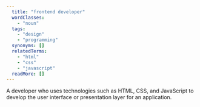 ```yaml
---
  title: "frontend developer"
  wordClasses:
    - "noun"
  tags:
    - "design"
    - "programming"
  synonyms: []
  relatedTerms:
    - "html"
    - "css"
    - "javascript"
  readMore: []
---
```

A developer who uses technologies such as HTML, CSS, and JavaScript to develop the user interface or presentation layer for an application.
